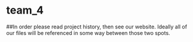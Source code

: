 # team_4

##In order please read project history, then see our website. Ideally all of our files will be referenced in some way between those two spots.
